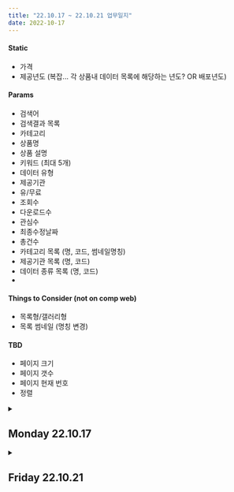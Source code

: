 ```yaml
---
title: "22.10.17 ~ 22.10.21 업무일지"
date: 2022-10-17
---
```

#### Static
- 가격
- 제공년도 (복잡... 각 상품내 데이터 목록에 해당하는 년도? OR 배포년도)

#### Params
- 검색어
- 검색결과 목록
 - 카테고리
 - 상품명
 - 상품 설명
 - 키워드 (최대 5개)
 - 데이터 유형
 - 제공기관
 - 유/무료
 - 조회수
 - 다운로드수
 - 관심수
 - 최종수정날짜
- 총건수
- 카테고리 목록 (명, 코드, 썸네일명칭)
- 제공기관 목록 (명, 코드)
- 데이터 종류 목록 (명, 코드)
- 

#### Things to Consider (not on comp web)
- 목록형/갤러리형
- 목록 썸네일 (명칭 변경)

#### TBD
- 페이지 크기
- 페이지 갯수
- 페이지 현재 번호
- 정렬


<details id=1>
  <summary><h2>Monday 22.10.17</h2></summary>
  TODO list  
  -[X] 데이터 조회... 협업체 샘플등록 오후에 해주심
</details>


<details id=1>
  <summary><h2>Friday 22.10.21</h2></summary>
 ## 상품 목록
 ### each item
 - [x] 카테고리 depth2 추가, css 수정
 
 ### paging
 - [ ] pageno 오류 수정
 - [ ] 갤러리 오류 수정
 
 
 ## 상품 등록
 ### 상품id 
   - [x] 생성하는 javascript 추가
  ### 상품설명
   - [X] edit row height 
   - [X] edit row width

  ### 불러올 정보 항목

  ##### clsf_cd 
  - [X] switch so it has its own col
  - [X] 드랍다운 2개
  - [ ] 2 depth 불러오기
  - [ ] 목록 쿼리 추가

 
 ##### 센터명 목록
  - [X] 드랍다운으로 변경
  - [ ] 드랍다운 선택시 inputs 자동 갱신
  - [ ] 목록 쿼리 추가
 
  ##### 배포주기 목록
  - [ ] ocrn_cycl_cd
  - [ ] 목록 쿼리 추가

  ##### 가격정책명 목록
  - [ ] 드랍다운으로 변경
  - [ ] 드랍다운 선택시 inputs 자동 갱신
  - [ ] 목록 쿼리 추가

  ##### data_type_cd
  - [X] 선택 드랍박스 추가
  - [ ] 목록 쿼리 추가

  ##### data_gds_type_cd
  - [X] D01 dataset
  - [X] D02 dataservice

  ##### ACS_AUTHRT
  - [X] A01 공개
  - [X] A02 비공개

  ##### lcns_cd 라이센스 목록
  - [X] 드랍다운으로 변경
  - [ ] 드랍다운 선택시 inputs 자동 갱신
  - [ ] 목록 쿼리 추가 (cd_expln)을 사용

  ##### 언어
  - [X] lange 코드 radio val
  - [X] 상품언어 (두번째것) 삭제

</details>
